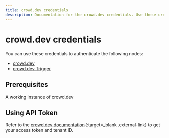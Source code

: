 ```yaml
---
title: crowd.dev credentials
description: Documentation for the crowd.dev credentials. Use these credentials to authenticate crowd.dev in n8n, a workflow automation platform.
---
```


# crowd.dev credentials

You can use these credentials to authenticate the following nodes:

* [crowd.dev](/integrations/builtin/app-nodes/n8n-nodes-base.crowddev/)
* [crowd.dev Trigger](/integrations/builtin/trigger-nodes/n8n-nodes-base.crowddevtrigger/)

## Prerequisites

A working instance of crowd.dev

## Using API Token
	
Refer to the [crowd.dev documentation](https://docs.crowd.dev/reference/getting-started-with-crowd-dev-api){:target=_blank .external-link} to get your access token and tenant ID.
